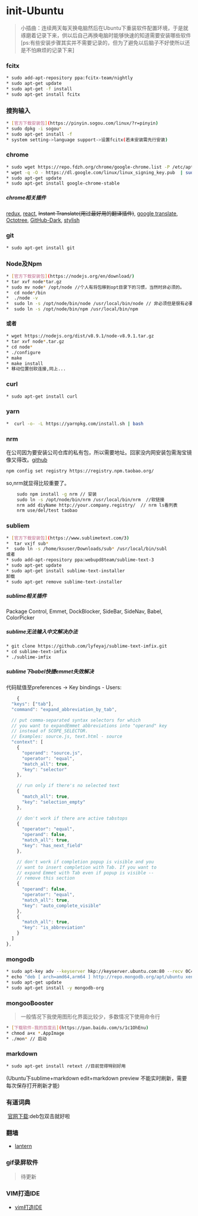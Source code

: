 # init-Ubuntu
>   小插曲：连续两天每天换电脑然后在Ubuntu下重装软件配置环境，于是就琢磨着记录下来，供以后自己再换电脑时能够快速的知道需要安装哪些软件 [ps:有些安装步骤其实并不需要记录的，但为了避免以后脑子不好使所以还是不怕麻烦的记录下来]
### fcitx 
``` bash
* sudo add-apt-repository ppa:fcitx-team/nightly
* sudo apt-get update
* sudo apt-get -f install
* sudo apt-get install fcitx  
```  
### 搜狗输入
```bash  
* [官方下载安装包](https://pinyin.sogou.com/linux/?r=pinyin)
* sudo dpkg -i sogou*
* sudo apt-get install -f
* system setting->language support->设置fcitx(若未安装需先行安装)  
```  
### chrome
```bash 
* sudo wget https://repo.fdzh.org/chrome/google-chrome.list -P /etc/apt/sources.list.d/
* wget -q -O - https://dl.google.com/linux/linux_signing_key.pub  | sudo apt-key add -
* sudo apt-get update
* sudo apt-get install google-chrome-stable
```  
##### chrome相关插件
[redux](https://chrome.google.com/webstore/detail/redux-devtools/lmhkpmbekcpmknklioeibfkpmmfibljd?hl=en-US), [react](https://chrome.google.com/webstore/detail/react-developer-tools/fmkadmapgofadopljbjfkapdkoienihi?hl=en-US), ~~Instant Translate(用过最好用的翻译插件)~~, [google translate](https://chrome.google.com/webstore/detail/google-translate/aapbdbdomjkkjkaonfhkkikfgjllcleb?hl=en-US), [Octotree](https://github.com/buunguyen/octotree), [GitHub-Dark](https://github.com/StylishThemes/GitHub-Dark), [stylish](https://github.com/stylish-userstyles/stylish)
### git
``` bahs
* sudo apt-get install git
```  
### Node及Npm
```bash 
* [官方下载安装包](https://nodejs.org/en/download/)
* tar xvf node*tar.gz
* sudo mv node* /opt/node //个人有将包移到opt目录下的习惯，当然时非必须的。
*  cd node*/bin
*  ./node -v
*  sudo ln -s /opt/node/bin/node /usr/local/bin/node // 非必须但是很有必要的
*  sudo ln -s /opt/node/bin/npm /usr/local/bin/npm  
```  
#### 或者   
```bash 
* wget https://nodejs.org/dist/v8.9.1/node-v8.9.1.tar.gz
* tar xvf node*.tar.gz 
* cd node*
* ./configure 
* make 
* make install 
* 移动位置创软连接,同上...
```  
### curl
```bash
* sudo apt-get install curl
```
### yarn 
```bash
*  curl -o- -L https://yarnpkg.com/install.sh | bash
```
### nrm  
在公司因为要安装公司仓库的私有包，所以需要地址。回家没内网安装包需淘宝镜像又得改。[github](https://github.com/Pana/nrm)
```bash
npm config set registry https://registry.npm.taobao.org/
```
so,nrm就显得比较重要了。  
```bash
    sudo npm install -g nrm // 安装
    sudo ln -s /opt/node/bin/nrm /usr/local/bin/nrm  //软链接
    nrm add diyName http://your.company.registry/  // nrm ls看列表
    nrm use/del/test taobao
```
### subliem
```bash
* [官方下载安装包](https://www.sublimetext.com/3)
*  tar vxjf sub*
*  sudo ln -s /home/ksuser/Downloads/sub* /usr/local/bin/subl  
或者  
* sudo add-apt-repository ppa:webupd8team/sublime-text-3
* sudo apt-get update
* sudo apt-get install sublime-text-installer  
卸载  
* sudo apt-get remove sublime-text-installer
``` 
##### sublime相关插件
Package Control, Emmet, DockBlocker, SideBar, SideNav, Babel, ColorPicker
##### sublime无法输入中文解决办法
```bash 
* git clone https://github.com/lyfeyaj/sublime-text-imfix.git
* cd sublime-text-imfix
* ./sublime-imfix 
```  
##### sublime下babel快捷emmet失效解决  
代码赋值至preferences -> Key bindings - Users:
```javascript
    {
  "keys": ["tab"], 
  "command": "expand_abbreviation_by_tab", 

  // put comma-separated syntax selectors for which 
  // you want to expandEmmet abbreviations into "operand" key 
  // instead of SCOPE_SELECTOR.
  // Examples: source.js, text.html - source
  "context": [
    {
      "operand": "source.js", 
      "operator": "equal", 
      "match_all": true, 
      "key": "selector"
    }, 

    // run only if there's no selected text
    {
      "match_all": true, 
      "key": "selection_empty"
    },

    // don't work if there are active tabstops
    {
      "operator": "equal", 
      "operand": false, 
      "match_all": true, 
      "key": "has_next_field"
    }, 

    // don't work if completion popup is visible and you
    // want to insert completion with Tab. If you want to
    // expand Emmet with Tab even if popup is visible -- 
    // remove this section
    {
      "operand": false, 
      "operator": "equal", 
      "match_all": true, 
      "key": "auto_complete_visible"
    }, 
    {
      "match_all": true, 
      "key": "is_abbreviation"
    }
  ]
},
```
### mongodb
```bash
* sudo apt-key adv --keyserver hkp://keyserver.ubuntu.com:80 --recv 0C49F3730359A14518585931BC711F9BA15703C6
* echo "deb [ arch=amd64,arm64 ] http://repo.mongodb.org/apt/ubuntu xenial/mongodb-org/3.4 multiverse" | sudo tee /etc/apt/sources.list.d/mongodb-org-3.4.list
* sudo apt-get update
* sudo apt-get install -y mongodb-org
```  
### mongooBooster
> 一般情况下我使用图形化界面比较少，多数情况下使用命令行
```bash
* [下载软件-我的百度云](https://pan.baidu.com/s/1c1OhEnu)  
* chmod a+x *.AppImage   
* ./mon* // 启动
```  
### markdown
```bash
* sudo apt-get install retext //目前觉得特别好用  
```
(Ubuntu下sublime+markdown edit+markdown preview 不能实时刷新，需要每次保存打开刷新才能)  
### 有道词典
  [官网下载](http://cidian.youdao.com/index-linux.html):deb包双击就好啦
### 翻墙
* [lantern](https://github.com/getlantern/lantern)
### gif录屏软件
> 待更新
### VIM打造IDE
* [vim打造IDE](./vim.md)

